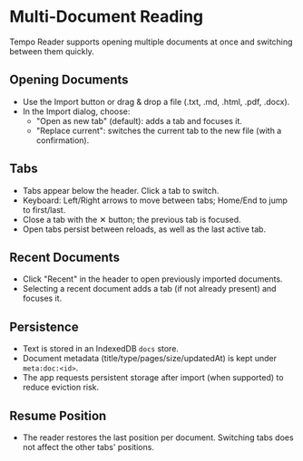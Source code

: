 # Multi‑Document Reading

Tempo Reader supports opening multiple documents at once and switching between them quickly.

## Opening Documents

- Use the Import button or drag & drop a file (.txt, .md, .html, .pdf, .docx).
- In the Import dialog, choose:
  - "Open as new tab" (default): adds a tab and focuses it.
  - "Replace current": switches the current tab to the new file (with a confirmation).

## Tabs

- Tabs appear below the header. Click a tab to switch.
- Keyboard: Left/Right arrows to move between tabs; Home/End to jump to first/last.
- Close a tab with the ✕ button; the previous tab is focused.
- Open tabs persist between reloads, as well as the last active tab.

## Recent Documents

- Click "Recent" in the header to open previously imported documents.
- Selecting a recent document adds a tab (if not already present) and focuses it.

## Persistence

- Text is stored in an IndexedDB `docs` store.
- Document metadata (title/type/pages/size/updatedAt) is kept under `meta:doc:<id>`.
- The app requests persistent storage after import (when supported) to reduce eviction risk.

## Resume Position

- The reader restores the last position per document. Switching tabs does not affect the other tabs' positions.

